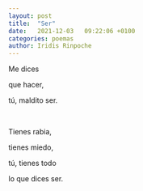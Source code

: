 ```yaml
---
layout: post
title:  "Ser"
date:   2021-12-03   09:22:06 +0100
categories: poemas
author: Iridis Rinpoche
---
```


Me dices

que hacer,

tú, maldito ser.

<br>

Tienes rabia,

tienes miedo,

tú, tienes todo

lo que dices ser.